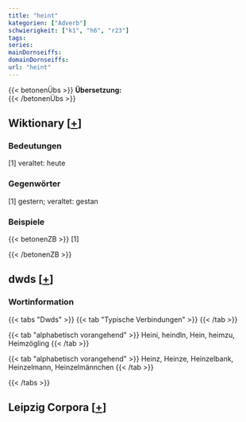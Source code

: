 ```yaml
---
title: "heint"
kategorien: ["Adverb"]
schwierigkeit: ["k1", "h6", "r23"]
tags:
series:
mainDornseiffs:
domainDornseiffs:
url: "heint"
---
```


{{< betonenÜbs >}}
**Übersetzung:**  
{{< /betonenÜbs >}}

## Wiktionary [[+](https://de.wiktionary.org/wiki/heint)]

### Bedeutungen
[1] veraltet: heute  

### Gegenwörter
[1] gestern; veraltet: gestan  

### Beispiele
{{< betonenZB >}}
[1]  

{{< /betonenZB >}}


## dwds [[+](https://www.dwds.de/wb/heint)]

### Wortinformation
{{< tabs "Dwds" >}}
{{< tab "Typische Verbindungen" >}}
{{< /tab >}}

{{< tab "alphabetisch vorangehend" >}}
Heini, heindln, Hein, heimzu, Heimzögling
{{< /tab >}}

{{< tab "alphabetisch vorangehend" >}}
Heinz, Heinze, Heinzelbank, Heinzelmann, Heinzelmännchen
{{< /tab >}}

{{< /tabs >}}

## Leipzig Corpora [[+](https://corpora.uni-leipzig.de/en/res?word=heint&corpusId=deu_newscrawl-public_2018)]

